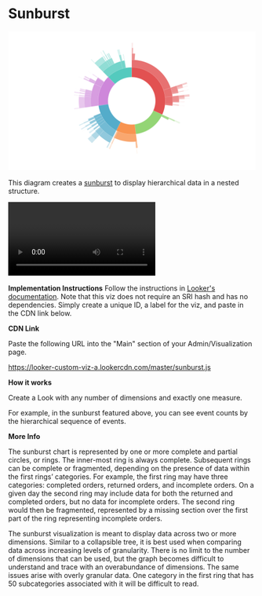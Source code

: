#  Sunburst

![](sunburst.png)

This diagram creates a [sunburst](https://en.wikipedia.org/wiki/Pie_chart#Ring_chart_.2F_Sunburst_chart_.2F_Multilevel_pie_chart) to display hierarchical data in a nested structure.

![](sunburst.mov)

**Implementation Instructions**
Follow the instructions in [Looker's documentation](https://docs.looker.com/admin-options/platform/visualizations). Note that this viz does not require an SRI hash and has no dependencies. Simply create a unique ID, a label for the viz, and paste in the CDN link below.

**CDN Link** 

Paste the following URL into the "Main" section of your Admin/Visualization page. 

https://looker-custom-viz-a.lookercdn.com/master/sunburst.js

**How it works**

Create a Look with any number of dimensions and exactly one measure.

For example, in the sunburst featured above, you can see event counts by the hierarchical sequence of events.

**More Info** 

The sunburst chart is represented by one or more complete and partial circles, or rings. The inner-most ring is always complete. Subsequent rings can be complete or fragmented, depending on the presence of data within the first rings’ categories. For example, the first ring may have three categories: completed orders, returned orders, and incomplete orders. On a given day the second ring may include data for both the returned and completed orders, but no data for incomplete orders. The second ring would then be fragmented, represented by a missing section over the first part of the ring representing incomplete orders. 

The sunburst visualization is meant to display data across two or more dimensions. Similar to a collapsible tree, it is best used when comparing data across increasing levels of granularity. There is no limit to the number of dimensions that can be used, but the graph becomes difficult to understand and trace with an overabundance of dimensions. The same issues arise with overly granular data. One category in the first ring that has 50 subcategories associated with it will be difficult to read. 
